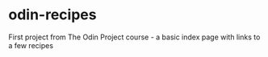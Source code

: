 # odin-recipes

First project from The Odin Project course - a basic index page with links to a few recipes
